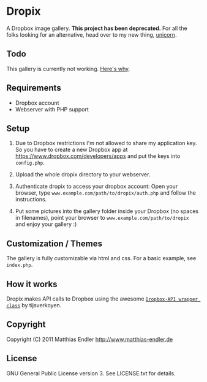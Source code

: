 Dropix
======

A Dropbox image gallery. **This project has been deprecated.**
For all the folks looking for an alternative,  head over to
my new thing, [unicorn](http://www.github.com/mre/unicorn). 

## Todo

This gallery is currently not working. [Here's why][2]. 

## Requirements

* Dropbox account
* Webserver with PHP support


## Setup

1. Due to Dropbox restrictions I'm not allowed to share my application
   key. So you have to create a new Dropbox app at https://www.dropbox.com/developers/apps
   and put the keys into `config.php`.

2. Upload the whole dropix directory to your webserver.

3. Authenticate dropix to access your dropbox account:
   Open your browser, type `www.example.com/path/to/dropix/auth.php` and
   follow the instructions.

4. Put some pictures into the gallery folder inside your Dropbox (no
   spaces in filenames), point your browser to `www.example.com/path/to/dropix` and enjoy your
   gallery :)


## Customization / Themes

The gallery is fully customizable via html and css. For a basic example,
see `index.php`.


## How it works

Dropix makes API calls to Dropbox using the awesome
[`Dropbox-API wrapper class`][1] by tijsverkoyen.


## Copyright

Copyright (C) 2011 Matthias Endler
http://www.matthias-endler.de


## License

GNU General Public License version 3.
See LICENSE.txt for details.


[1]: https://github.com/tijsverkoyen/Dropbox
[2]: https://github.com/mre/dropix/issues/1

